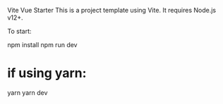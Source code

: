 Vite Vue Starter
This is a project template using Vite. It requires Node.js v12+.

To start:

npm install
npm run dev

# if using yarn:
yarn
yarn dev
